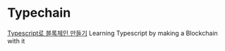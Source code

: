 # Typechain

[Typescript로 블록체인 만들기](https://academy.nomadcoders.co/p/build-a-blockchain-with-typescript)
Learning Typescript by making a Blockchain with it
